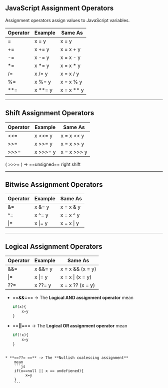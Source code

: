 

## JavaScript Assignment Operators

Assignment operators assign values to JavaScript variables.

| Operator | Example | Same As    |
| -------- | ------- | ---------- |
| =        | x = y   | x = y      |
| +=       | x += y  | x = x + y  |
| -=       | x -= y  | x = x - y  |
| *=       | x *= y  | x = x * y  |
| /=       | x /= y  | x = x / y  |
| %=       | x %= y  | x = x % y  |
| **=      | x **= y | x = x ** y |

---

## Shift Assignment Operators

| Operator | Example  | Same As     |
| -------- | -------- | ----------- |
| <<=      | x <<= y  | x = x << y  |
| >>=      | x >>= y  | x = x >> y  |
| >>>=     | x >>>= y | x = x >>> y |
 ( >>>= ) -> ==unsigned== right shift

-------

## Bitwise Assignment Operators

|Operator|Example|Same As|
|---|---|---|
|&=|x &= y|x = x & y|
|^=|x ^= y|x = x ^ y|
|\|=|x \|= y|x = x \| y|

---

## Logical Assignment Operators

|Operator|Example|Same As|
|---|---|---|
|&&=|x &&= y|x = x && (x = y)|
|\|=|x \|= y|x = x \| (x = y)|
|??=|x ??= y|x = x ?? (x = y)|

* ==**&&=**== -> The **Logical AND assignment operator**
	mean
	```js
	if(x){
		x=y
	}
	```

* ==**||=**== -> The **Logical OR assignment operator**
	mean
	```js
	if(!x){
		x=y
	}
```

* **==??= ==** -> The **Nullish coalescing assignment**
	mean
	```js
	if(x==null || x == undefiened){
		 x=y
	}
	```
	